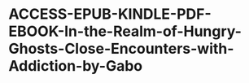 # ACCESS-EPUB-KINDLE-PDF-EBOOK-In-the-Realm-of-Hungry-Ghosts-Close-Encounters-with-Addiction-by-Gabo